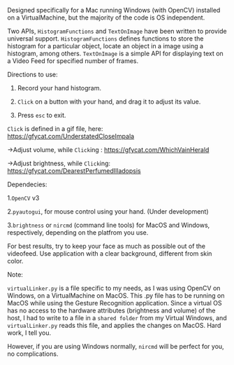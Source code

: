 Designed specifically for a Mac running Windows (with OpenCV) installed on a VirtualMachine, but the majority of the code is OS independent.

Two APIs, `HistogramFunctions` and `TextOnImage` have been written to provide universal support.
`HistogramFunctions` defines functions to store the histogram for a particular object, locate an object in a image using a histogram, among others.
`TextOnImage` is a simple API for displaying text on a Video Feed for specified number of frames.

Directions to use:

1. Record your hand histogram.

2. `Click` on a button with your hand, and drag it to adjust its value.

3. Press `esc` to exit.

`Click` is defined in a gif file, here: https://gfycat.com/UnderstatedCloseImpala



->Adjust volume, while `Click`ing : https://gfycat.com/WhichVainHerald


->Adjust brightness, while `Click`ing: https://gfycat.com/DearestPerfumedIlladopsis

Dependecies:


1.`OpenCV` v3

2.`pyautogui`, for mouse control using your hand. (Under development)

3.`brightness` or `nircmd` (command line tools) for MacOS and Windows, respectively, depending on the platfrom you use.

For best results, try to keep your face as much as possible out of the videofeed. Use application with a clear background, different from skin color.

Note:

`virtualLinker.py` is a file specific to my needs, as I was using OpenCV on Windows, on a VirtualMachine on MacOS.
This .py file has to be running on MacOS while using the Gesture Recognition application.
Since a virtual OS has no access to the hardware attributes (brightness and volume) of the host, I had to
write to a file in a `shared folder` from my Virtual Windows, and `virtualLinker.py` reads this file, and applies the changes on MacOS. Hard work, I tell you.

However, if you are using Windows normally, `nircmd` will be perfect for you, no complications.

